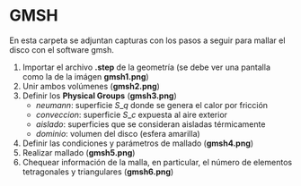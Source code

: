 # GMSH
En esta carpeta se adjuntan capturas con los pasos a seguir para mallar el disco con el software gmsh.
1. Importar el archivo **.step** de la geometría (se debe ver una pantalla como la de la imágen **gmsh1.png**)
2. Unir ambos volúmenes (**gmsh2.png**)
3. Definir los **Physical Groups** (**gmsh3.png**)
   - *neumann*: superficie $S\_q$ donde se genera el calor por fricción
   - *conveccion*: superficie $S\_c$ expuesta al aire exterior
   - *aislado*: superficies que se consideran aisladas térmicamente
   - *dominio*: volumen del disco (esfera amarilla)
4. Definir las condiciones y parámetros de mallado (**gmsh4.png**)
5. Realizar mallado (**gmsh5.png**)
6. Chequear información de la malla, en particular, el número de elementos tetragonales y triangulares (**gmsh6.png**)

